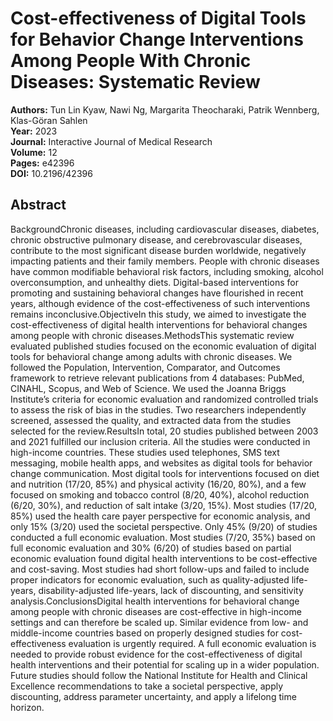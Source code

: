# Cost-effectiveness of Digital Tools for Behavior Change Interventions Among People With Chronic Diseases: Systematic Review

**Authors:** Tun Lin Kyaw, Nawi Ng, Margarita Theocharaki, Patrik Wennberg, Klas-Göran Sahlen  
**Year:** 2023  
**Journal:** Interactive Journal of Medical Research  
**Volume:** 12  
**Pages:** e42396  
**DOI:** 10.2196/42396  

## Abstract
BackgroundChronic diseases, including cardiovascular diseases, diabetes, chronic obstructive pulmonary disease, and cerebrovascular diseases, contribute to the most significant disease burden worldwide, negatively impacting patients and their family members. People with chronic diseases have common modifiable behavioral risk factors, including smoking, alcohol overconsumption, and unhealthy diets. Digital-based interventions for promoting and sustaining behavioral changes have flourished in recent years, although evidence of the cost-effectiveness of such interventions remains inconclusive.ObjectiveIn this study, we aimed to investigate the cost-effectiveness of digital health interventions for behavioral changes among people with chronic diseases.MethodsThis systematic review evaluated published studies focused on the economic evaluation of digital tools for behavioral change among adults with chronic diseases. We followed the Population, Intervention, Comparator, and Outcomes framework to retrieve relevant publications from 4 databases: PubMed, CINAHL, Scopus, and Web of Science. We used the Joanna Briggs Institute’s criteria for economic evaluation and randomized controlled trials to assess the risk of bias in the studies. Two researchers independently screened, assessed the quality, and extracted data from the studies selected for the review.ResultsIn total, 20 studies published between 2003 and 2021 fulfilled our inclusion criteria. All the studies were conducted in high-income countries. These studies used telephones, SMS text messaging, mobile health apps, and websites as digital tools for behavior change communication. Most digital tools for interventions focused on diet and nutrition (17/20, 85%) and physical activity (16/20, 80%), and a few focused on smoking and tobacco control (8/20, 40%), alcohol reduction (6/20, 30%), and reduction of salt intake (3/20, 15%). Most studies (17/20, 85%) used the health care payer perspective for economic analysis, and only 15% (3/20) used the societal perspective. Only 45% (9/20) of studies conducted a full economic evaluation. Most studies (7/20, 35%) based on full economic evaluation and 30% (6/20) of studies based on partial economic evaluation found digital health interventions to be cost-effective and cost-saving. Most studies had short follow-ups and failed to include proper indicators for economic evaluation, such as quality-adjusted life-years, disability-adjusted life-years, lack of discounting, and sensitivity analysis.ConclusionsDigital health interventions for behavioral change among people with chronic diseases are cost-effective in high-income settings and can therefore be scaled up. Similar evidence from low- and middle-income countries based on properly designed studies for cost-effectiveness evaluation is urgently required. A full economic evaluation is needed to provide robust evidence for the cost-effectiveness of digital health interventions and their potential for scaling up in a wider population. Future studies should follow the National Institute for Health and Clinical Excellence recommendations to take a societal perspective, apply discounting, address parameter uncertainty, and apply a lifelong time horizon.

